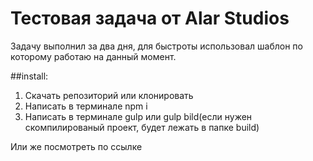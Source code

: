 # Тестовая задача от Alar Studios

Задачу выполнил за два дня, для быстроты использовал шаблон по которому работаю на данный момент.

##install:
1. Скачать репозиторий или клонировать
2. Написать в терминале npm i
3. Написать в терминале gulp или gulp bild(если нужен скомпилированый проект, будет лежать в папке build)

Или же посмотреть по ссылке 
